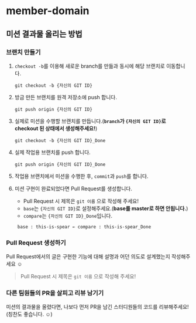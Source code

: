 # member-domain

## 미션 결과물 올리는 방법

### 브랜치 만들기

1. `checkout -b`를 이용해 새로운 branch를 만듦과 동시에 해당 브랜치로 이동합니다.
    ```shell
    git checkout -b {자신의 GIT ID}
    ```
2. 방금 만든 브랜치를 원격 저장소에 push 합니다.
    ```shell
    git push origin {자신의 GIT ID}
    ```
3. 실제로 미션을 수행할 브랜치를 만듭니다.(**`branch`가 `{자신의 GIT ID}`로 checkout 된 상태에서 생성해주세요!**)
    ```shell
    git checkout -b {자신의 GIT ID}_Done
    ```
4. 실제 작업용 브랜치를 push 합니다.
    ```shell
    git push origin {자신의 GIT ID}_Done
    ```
5. 작업용 브랜치에서 미션을 수행한 후, `commit`과 `push`를 합니다.
6. 미션 구현이 완료되었다면 Pull Request를 생성합니다.
    - Pull Request 시 제목은 `git 이름` 으로 작성해 주세요!
    - `base`는 `{자신의 GIT ID}`로 설정해주세요.(**base를 master로 하면 안됩니다.**)
    - `compare`는 `{자신의 GIT ID}_Done`입니다.

   ```
    base : this-is-spear ← compare : this-is-spear_Done
   ```

### Pull Request 생성하기
Pull Request에서의 글은 구현한 기능에 대해 설명과 어던 의도로 설계했는지 작성해주세요 ☺

> Pull Request 시 제목은 `git 이름` 으로 작성해 주세요!

### 다른 팀원들의 PR을 살피고 리뷰 남기기

미션의 결과물을 올렸다면, 나보다 먼저 PR을 남긴 스터디원들의 코드를 리뷰해주세요!
(칭찬도 좋습니다. ☺️)

